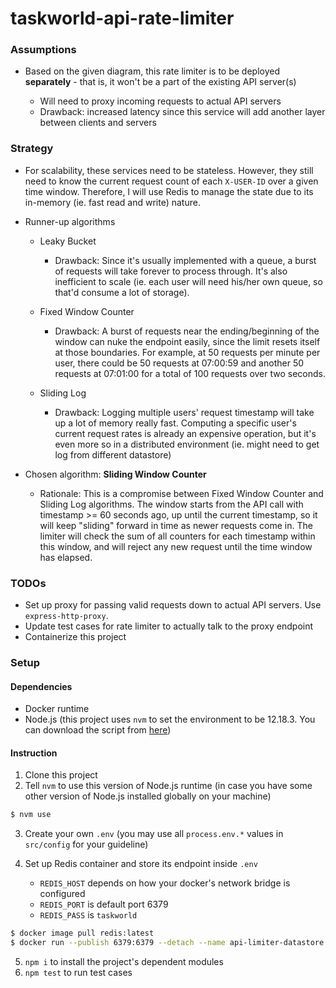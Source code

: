 # **taskworld-api-rate-limiter**

### Assumptions
* Based on the given diagram, this rate limiter is to be deployed **separately** - that is, it won't be a part of the existing API server(s)

  * Will need to proxy incoming requests to actual API servers
  * Drawback: increased latency since this service will add another layer between clients and servers

### Strategy
* For scalability, these services need to be stateless. However, they still need to know the current request count of each `X-USER-ID` over a given time window. Therefore, I will use Redis to manage the state due to its in-memory (ie. fast read and write) nature.

* Runner-up algorithms

  * Leaky Bucket

    * Drawback: Since it's usually implemented with a queue, a burst of requests will take forever to process through. It's also inefficient to scale (ie. each user will need his/her own queue, so that'd consume a lot of storage).

  * Fixed Window Counter

    * Drawback: A burst of requests near the ending/beginning of the window can nuke the endpoint easily, since the limit resets itself at those boundaries. For example, at 50 requests per minute per user, there could be 50 requests at 07:00:59 and another 50 requests at 07:01:00 for a total of 100 requests over two seconds.

  * Sliding Log
  
    * Drawback: Logging multiple users' request timestamp will take up a lot of memory really fast. Computing a specific user's current request rates is already an expensive operation, but it's even more so in a distributed environment (ie. might need to get log from different datastore)

* Chosen algorithm: **Sliding Window Counter**
  
  * Rationale: This is a compromise between Fixed Window Counter and Sliding Log algorithms. The window starts from the API call with timestamp >= 60 seconds ago, up until the current timestamp, so it will keep "sliding" forward in time as newer requests come in. The limiter will check the sum of all counters for each timestamp within this window, and will reject any new request until the time window has elapsed.
 

### TODOs
* Set up proxy for passing valid requests down to actual API servers. Use `express-http-proxy`.
* Update test cases for rate limiter to actually talk to the proxy endpoint
* Containerize this project

### Setup

#### Dependencies
* Docker runtime
* Node.js (this project uses `nvm` to set the environment to be 12.18.3. You can download the script from [here](https://github.com/nvm-sh/nvm))

#### Instruction

1. Clone this project
2. Tell `nvm` to use this version of Node.js runtime (in case you have some other version of Node.js installed globally on your machine)
```sh
$ nvm use
```
3. Create your own `.env` (you may use all `process.env.*` values in `src/config` for your guideline)
4. Set up Redis container and store its endpoint inside `.env`

    * `REDIS_HOST` depends on how your docker's network bridge is configured
    * `REDIS_PORT` is default port 6379
    * `REDIS_PASS` is `taskworld`
```sh
$ docker image pull redis:latest
$ docker run --publish 6379:6379 --detach --name api-limiter-datastore redis:latest --appendonly yes --requirepass "taskworld"
```
5. `npm i` to install the project's dependent modules
6. `npm test` to run test cases
